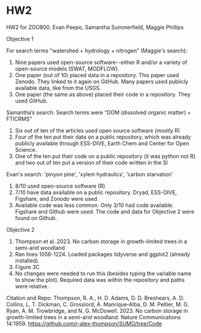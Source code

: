 # HW2
HW2 for ZOO800. Evan Peepo, Samantha Summerfield, Maggie Phillips


Objective 1

For search terms "watershed + hydrology + nitrogen" (Maggie's search):
1) Nine papers used open-source software--either R and/or a variety of open-source models (SWAT, MODFLOW).
2) One paper (out of 10) placed data in a repository. This paper used Zenodo. They linked to it again on GitHub. Many papers used publicly available data, like from the USGS.
3) One paper (the same as above) placed their code in a repository. They used GitHub.

Samantha’s search:
Search terms were “DOM (dissolved organic matter) + FTICRMS”
1) Six out of ten of the articles used open source software (mostly R)
2) Four of the ten put their data on a public repository, which was already publicly available through ESS-DIVE, Earth Chem and Center for Open Science.
3) One of the ten put their code on a public repository (it was python not R) and two out of ten put a version of their code written in the SI

Evan's search: 'pinyon pine', 'xylem hydraulics', 'carbon starvation' 
1) 8/10 used open-source software (R).
2) 7/10 have data available on a public repository. Dryad, ESS-DIVE, Figshare, and Zonodo were used.
3) Available code was less common. Only 3/10 had code available. Figshare and Github were used. The code and data for Objective 2 were found on Github.  

Objective 2
1. Thompson et al. 2023. No carbon storage in growth-limited trees in a semi-arid woodland
3. Ran lines 1056-1224. Loaded packages tidyverse and ggplot2 (already installed). 
4. Figure 3C 
5. No changes were needed to run this (besides typing the variable name to show the plot). Required data was within the repository and paths were relative.

Citation and Repo:
Thompson, R. A., H. D. Adams, D. D. Breshears, A. D. Collins, L. T. Dickman, C. Grossiord, À. Manrique‐Alba, D. M. Peltier, M. G. Ryan, A. M. Trowbridge, and N. G. McDowell. 2023. No carbon storage in growth-limited trees in a semi-arid woodland. Nature Communications 14:1959.
https://github.com/r-alex-thompson/SUMO/tree/Code
